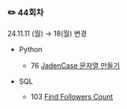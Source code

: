 ### ✏️ 44회차

24.11.11 (월) → 18(월) 변경

- Python

  - 76 [JadenCase 문자열 만들기](https://school.programmers.co.kr/learn/courses/30/lessons/12951)
 
- SQL

  - 103 [Find Followers Count](https://leetcode.com/problems/find-followers-count/description/)
